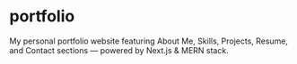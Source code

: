# portfolio
My personal portfolio website featuring About Me, Skills, Projects, Resume, and Contact sections — powered by Next.js &amp; MERN stack.
